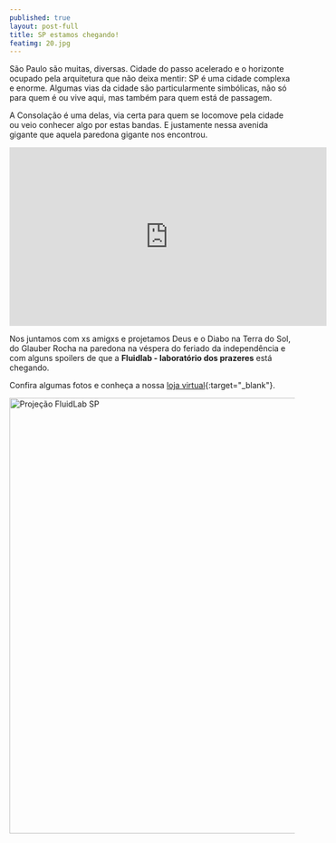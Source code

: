 ```yaml
---
published: true
layout: post-full
title: SP estamos chegando!
featimg: 20.jpg
---
```


São Paulo são muitas, diversas. Cidade do passo acelerado e o horizonte ocupado pela arquitetura que não deixa mentir: SP é uma cidade complexa e enorme.  Algumas vias da cidade são particularmente simbólicas, não só para quem é ou vive aqui, mas também para quem está de passagem.

A Consolação é uma delas, via certa para quem se locomove pela cidade ou veio conhecer algo por estas bandas. E justamente nessa avenida gigante que aquela paredona gigante nos encontrou. 

<iframe width="560" height="315" src="https://www.youtube.com/embed/-rYhfRLTG7s" frameborder="0" allowfullscreen></iframe>

Nos juntamos com xs amigxs e projetamos Deus e o Diabo na Terra do Sol, do Glauber Rocha na paredona na véspera do feriado da independência e  com alguns spoilers de que a **Fluidlab - laboratório dos prazeres** está chegando. 

Confira algumas fotos e conheça a nossa [loja virtual](http://laboratoriodosprazeres.com.br/){:target="_blank"}.

<a data-flickr-embed="true"  href="https://www.flickr.com/photos/158938103@N02/albums/72157685961260940" title="Projeção FluidLab SP"><img src="https://farm5.staticflickr.com/4352/36690385610_770e2b9d25_b.jpg" width="1024" height="768" alt="Projeção FluidLab SP"></a><script async src="//embedr.flickr.com/assets/client-code.js" charset="utf-8"></script>
